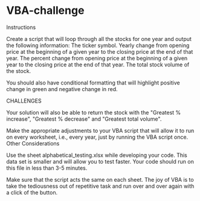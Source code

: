 # VBA-challenge

Instructions



Create a script that will loop through all the stocks for one year and output the following information:
  The ticker symbol.
  Yearly change from opening price at the beginning of a given year to the closing price at the end of that year.
  The percent change from opening price at the beginning of a given year to the closing price at the end of that year.
  The total stock volume of the stock.




You should also have conditional formatting that will highlight positive change in green and negative change in red.






CHALLENGES




Your solution will also be able to return the stock with the "Greatest % increase", "Greatest % decrease" and "Greatest total volume".




Make the appropriate adjustments to your VBA script that will allow it to run on every worksheet, i.e., every year, just by running the VBA script once.
Other Considerations


Use the sheet alphabetical_testing.xlsx while developing your code. This data set is smaller and will allow you to test faster. Your code should run on this file in less than 3-5 minutes.



Make sure that the script acts the same on each sheet. The joy of VBA is to take the tediousness out of repetitive task and run over and over again with a click of the button.
